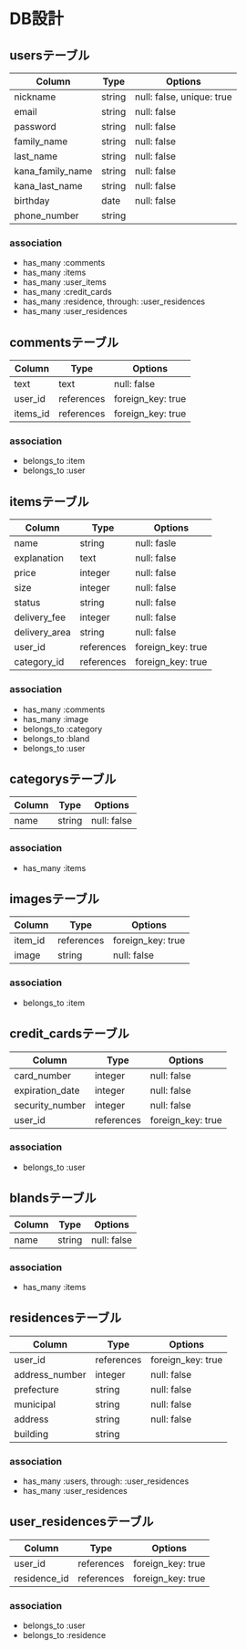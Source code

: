 # DB設計

## usersテーブル
|Column|Type|Options|
|------|----|-------|
|nickname|string|null: false, unique: true|
|email|string|null: false|
|password|string|null: false|
|family_name|string|null: false|
|last_name|string|null: false|
|kana_family_name|string|null: false|
|kana_last_name|string|null: false|
|birthday|date|null: false|
|phone_number|string|

### association
  - has_many :comments
  - has_many :items
  - has_many :user_items
  - has_many :credit_cards
  - has_many :residence, through: :user_residences
  - has_many :user_residences


## commentsテーブル
|Column|Type|Options|
|------|----|-------|
|text|text|null: false|
|user_id|references|foreign_key: true|
|items_id|references|foreign_key: true|

### association
  - belongs_to :item
  - belongs_to :user

## itemsテーブル
|Column|Type|Options|
|------|----|-------|
|name|string|null: fasle|
|explanation|text|null: false|
|price|integer|null: false|
|size|integer|null: false|
|status|string|null: false|
|delivery_fee|integer|null: false|
|delivery_area|string|null: false|
|user_id|references|foreign_key: true|
|category_id|references|foreign_key: true|

### association
  - has_many :comments
  - has_many :image
  - belongs_to :category
  - belongs_to :bland
  - belongs_to :user

## categorysテーブル
|Column|Type|Options|
|------|----|-------|
|name|string|null: false|

### association
  - has_many :items

## imagesテーブル
|Column|Type|Options|
|------|----|-------|
|item_id|references|foreign_key: true|
|image|string|null: false|

### association
  - belongs_to :item

## credit_cardsテーブル
|Column|Type|Options|
|------|----|-------|
|card_number|integer|null: false|
|expiration_date|integer|null: false|
|security_number|integer|null: false|
|user_id|references|foreign_key: true|

### association
  - belongs_to :user

## blandsテーブル
|Column|Type|Options|
|------|----|-------|
|name|string|null: false|

### association
  - has_many :items

## residencesテーブル
|Column|Type|Options|
|------|----|-------|
|user_id|references|foreign_key: true|
|address_number|integer|null: false|
|prefecture|string|null: false|
|municipal|string|null: false|
|address|string|null: false|
|building|string|

### association
  - has_many :users, through: :user_residences
  - has_many :user_residences

## user_residencesテーブル
|Column|Type|Options|
|------|----|-------|
|user_id|references|foreign_key: true|
|residence_id|references|foreign_key: true|

### association
  - belongs_to :user
  - belongs_to :residence